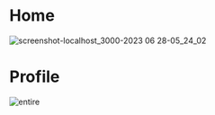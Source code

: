 # Home 
![screenshot-localhost_3000-2023 06 28-05_24_02](https://github.com/Nilavo-2001/Social-Media/assets/82475258/f39e8031-389a-4233-bf84-a2afc07ecf7f)
# Profile 
![entire](https://github.com/Nilavo-2001/Social-Media/assets/82475258/a3c71dfa-b24b-46aa-8d98-802004ebc341)
